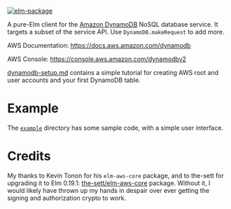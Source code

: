 [![elm-package](https://img.shields.io/badge/elm-2.0.0-blue.svg)](http://package.elm-lang.org/packages/billstclair/elm-dynamodb/latest)

A pure-Elm client for the [Amazon DynamoDB](https://aws.amazon.com/dynamodb/) NoSQL database service. It targets a subset of the service API. Use `DynamoDB.makeRequest` to add more.

AWS Documentation: https://docs.aws.amazon.com/dynamodb

AWS Console: https://console.aws.amazon.com/dynamodbv2

[dynamodb-setup.md](https://github.com/billstclair/elm-dynamodb/blob/main/dynamodb-setup.md) contains a simple tutorial for creating AWS root and user accounts and your first DynamoDB table.

# Example

The [`example`](https://github.com/billstclair/elm-dynamodb/tree/master/example) directory has some sample code, with a simple user interface.

# Credits

My thanks to Kevin Tonon for his `elm-aws-core` package, and to the-sett for upgrading it to Elm 0.19.1: [the-sett/elm-aws-core](http://package.elm-lang.org/packages/the-sett/elm-aws-core/latest) package. Without it, I would likely have thrown up my hands in despair over ever getting the signing and authorization crypto to work.
